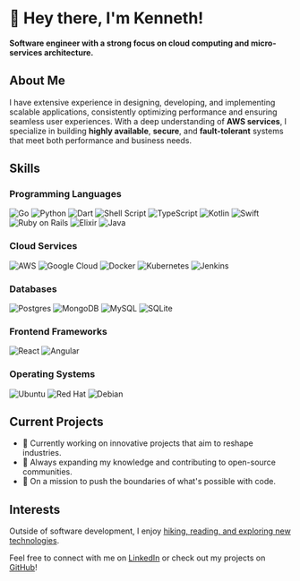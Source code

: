 # 👋 Hey there, I'm Kenneth!
**Software engineer with a strong focus on cloud computing and micro-services architecture.**

## About Me
I have extensive experience in designing, developing, and implementing scalable applications, consistently optimizing performance and ensuring seamless user experiences. With a deep understanding of **AWS services**, I specialize in building **highly available**, **secure**, and **fault-tolerant** systems that meet both performance and business needs.

## Skills

### Programming Languages
![Go](https://img.shields.io/badge/Go-00ADD8?style=flat&logo=go&logoColor=white)
![Python](https://img.shields.io/badge/Python-14354C?style=flat&logo=python&logoColor=white)
![Dart](https://img.shields.io/badge/Dart-0175C2?style=flat&logo=dart&logoColor=white)
![Shell Script](https://img.shields.io/badge/Shell_Script-4EAA25?style=flat&logo=gnu-bash&logoColor=white)
![TypeScript](https://img.shields.io/badge/TypeScript-3178C6?style=flat&logo=typescript&logoColor=white)
![Kotlin](https://img.shields.io/badge/Kotlin-7F52FF?&style=flat&logo=kotlin&logoColor=white)
![Swift](https://img.shields.io/badge/Swift-F05138?style=flat&logo=swift&logoColor=white)
![Ruby on Rails](https://img.shields.io/badge/Ruby-CC342D?style=flat&logo=ruby&logoColor=white)
![Elixir](https://img.shields.io/badge/Elixir-4B275F?style=flat&logo=elixir&logoColor=white)
![Java](https://img.shields.io/badge/Code-Java-ED8B00?style=flat&logo=openjdk&logoColor=white)

### Cloud Services
![AWS](https://img.shields.io/badge/Amazon_AWS-232F3E?style=flat&logo=amazon-web-services&logoColor=white)
![Google Cloud](https://img.shields.io/badge/Google_Cloud-4285F4?style=flat&logo=google-cloud&logoColor=white)
![Docker](https://img.shields.io/badge/Cloud-Docker-informational?style=flat&logo=docker&color=3776AB)
![Kubernetes](https://img.shields.io/badge/Cloud-Kubernetes-informational?style=flat&logo=kubernetes&color=3776ab)
![Jenkins](https://img.shields.io/badge/Cloud-Jenkins-informational?style=flat&logo=Jenkins&color=e85a1b)

### Databases
![Postgres](https://img.shields.io/badge/PostgreSQL-4169E1?style=flat&logo=postgresql&logoColor=white)
![MongoDB](https://img.shields.io/badge/MongoDB-47A248?style=flat&logo=mongodb&logoColor=white)
![MySQL](https://img.shields.io/badge/MySQL-4479A1?style=flat&logo=mysql&logoColor=white)
![SQLite](https://img.shields.io/badge/SQLite-003B57?style=flat&logo=sqlite&logoColor=white)

### Frontend Frameworks
![React](https://img.shields.io/badge/React-61DAFB?style=flat&logo=react&logoColor=black)
![Angular](https://img.shields.io/badge/Angular-0F0F11?style=flat&logo=angular&logoColor=white)

### Operating Systems
![Ubuntu](https://img.shields.io/badge/Ubuntu-E95420?style=flat&logo=ubuntu&logoColor=white)
![Red Hat](https://img.shields.io/badge/Red%20Hat-EE0000?style=flat&logo=redhat&logoColor=white)
![Debian](https://img.shields.io/badge/Debian-A81D33?style=flat&logo=debian&logoColor=white)

## Current Projects
- 🔭 Currently working on innovative projects that aim to reshape industries.
- 🌱 Always expanding my knowledge and contributing to open-source communities.
- 🚀 On a mission to push the boundaries of what's possible with code.

## Interests
Outside of software development, I enjoy [hiking, reading, and exploring new technologies](link-to-your-blog-or-interest-page).

Feel free to connect with me on [LinkedIn](your-linkedin-url) or check out my projects on [GitHub](your-github-url)!
